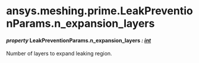 # ansys.meshing.prime.LeakPreventionParams.n_expansion_layers



#### *property* LeakPreventionParams.n_expansion_layers *: [int](https://docs.python.org/3.11/library/functions.html#int)*

Number of layers to expand leaking region.

<!-- !! processed by numpydoc !! -->
